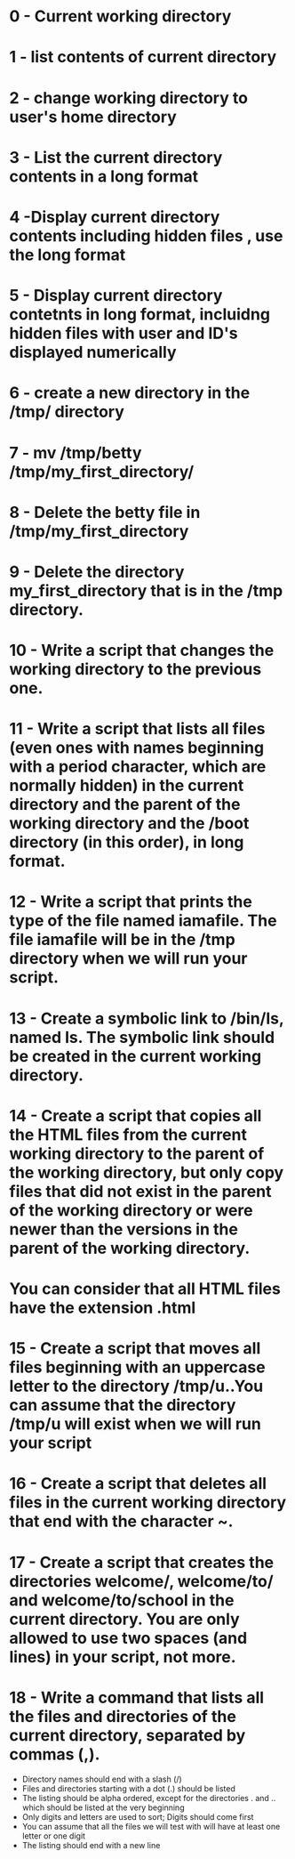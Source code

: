 # 0 - Current working directory
# 1 - list contents of current directory
# 2 - change working directory to user's home directory
# 3 - List the current directory contents in a long format
# 4 -Display current directory contents including hidden files , use the long format
# 5 - Display current directory contetnts in long format, incluidng hidden files with user and ID's displayed numerically
# 6 - create a new directory in the /tmp/ directory
# 7 - mv /tmp/betty /tmp/my_first_directory/
# 8 - Delete the betty file in /tmp/my_first_directory
# 9 - Delete the directory my_first_directory that is in the /tmp directory.
# 10 - Write a script that changes the working directory to the previous one.
# 11 - Write a script that lists all files (even ones with names beginning with a period character, which are normally hidden) in the current directory and the parent of the working directory and the /boot directory (in this order), in long format.
# 12 - Write a script that prints the type of the file named iamafile. The file iamafile will be in the /tmp directory when we will run your script.
# 13 - Create a symbolic link to /bin/ls, named __ls__. The symbolic link should be created in the current working directory.
# 14 - Create a script that copies all the HTML files from the current working directory to the parent of the working directory, but only copy files that did not exist in the parent of the working directory or were newer than the versions in the parent of the working directory.

# You can consider that all HTML files have the extension .html

# 15 - Create a script that moves all files beginning with an uppercase letter to the directory /tmp/u..You can assume that the directory /tmp/u will exist when we will run your script

# 16 - Create a script that deletes all files in the current working directory that end with the character ~.

# 17 - Create a script that creates the directories welcome/, welcome/to/ and welcome/to/school in the current directory. You are only allowed to use two spaces (and lines) in your script, not more.

# 18 - Write a command that lists all the files and directories of the current directory, separated by commas (,).

* Directory names should end with a slash (/)
* Files and directories starting with a dot (.) should be listed
* The listing should be alpha ordered, except for the directories . and .. which should be listed at the very beginning
* Only digits and letters are used to sort; Digits should come first
* You can assume that all the files we will test with will have at least one letter or one digit
* The listing should end with a new line
